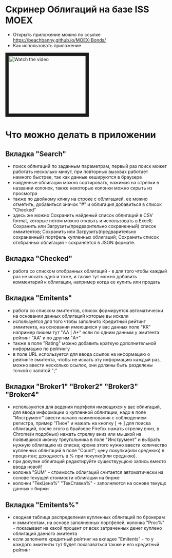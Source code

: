 # Скринер Облигаций на базе ISS MOEX
- Открыть приложение можно по ссылке https://beachbanny.github.io/MOEX-Bonds/
- Как использовать приложение 
<a href="http://www.youtube.com/watch?feature=player_embedded&v=N3R0Q7D2kFA" target="_blank">
 <img src="http://img.youtube.com/vi/N3R0Q7D2kFA/mqdefault.jpg" alt="Watch the video" width="240" height="180" border="10" />
</a>

# Что можно делать в приложении
## Вкладка "Search" 
- поиск облигаций по заданным параметрам, первый раз поиск может работать несколько минут, при повторных вызовах работает намного быстрее, так как данные кешируются в браузере
- найденные облигации можно сортировать, нажимая на стрелки в названии колонок, также некоторые колонки можно скрыть из просмотра
- также по двойному клику на строке с облигацией, ее можно отметить, добавиться значок "#" и облигация добавиться в список "Checked"
- здесь же можно Сохранить найденый список облигаций в CSV format, которые потом можно открыть и использовать в Excell; Сохранить или Загрузить(предварительно сохраненный) список эммитентов; Сохранить или Загрузить(предварительно сохраненный) портфель купленных облигаций; Сохранить список отобранных облигаций - сохраняется в JSON формате.

## Вкладка "Checked"
- работа со списком отобранных облигаций - в для того чтобы каждый раз не искать одно и тоже, и также тут можно добавить комментарий к облигации, например когда ее купить или продать

## Вкладка "Emitents"
- работа со списком эмитентов, список формируется автоматически на основании данных облигаций которые вы искали
- используется для того чтобы заполнито Кредитный рейтинг эммитента, на основании имеющихся у вас данных поле "KR" например пишем тут "AA | A+" если по одним данным у эмитента рейтинг "АА" и по другим "A+"
- также в поле "Rating" можно добавить краткую дополнительной информацию по рейтингу
- в поле URL используется для ввода ссылок на информацию о рейтинге эмитента, чтобы не искать эту информацию каждый раз, можно ввести несколько ссылок, они должны быть разделены точкой с запятой ";"

## Вкладки "Broker1" "Broker2" "Broker3" "Broker4"
- используются для ведения портфеля имеющихся у вас облигаций, для ввода информации о купленной облигации, надо в поле "Инструмент" ввести начало наименования с соблюдением регистра, пример "Пион" и нажать на кнопку [ => ] для поиска облигаций, после этого в брайзере Firefox нажать стрелку вниз, в Chrome(и подобных) нажать стрелку вниз или мышкой на появившюся иконку треугольника в поле "Инструмент" и выбрать нужную облигацию из списка; кроме этого нужно ввести количество купленных облигаций в поле "Count"; цену покупки(или среднюю) в процентах; доходность в % при покупке(или среднюю).
- при докупке облигаций редактируйте существуущюю запись вместо ввода новой!
- колонка "SUM" - стоимость облигаций считается автоматически на основе текущей стоимости облигации на бирже
- колонки "ТекЦена%" "ТекСтавка%" - заполняются на основе текущх данных с биржи

## Вкладка "Emitents%"
- сводная таблица распределения купленных облигаций по брокерам и эммитентам, на основе заполненных портфелей, колонка "Proc%" - показывает на какой процент от всех затраченных денег куплено облигаций данного эмитента
- если заполните кредитный рейтинг на вкладке "Emitents" - то у каждого эмитенты тут будет показаваться также и его кредитный рейтинг
 
